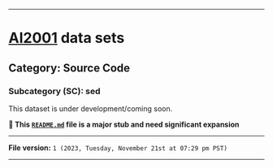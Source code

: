 
***

# [AI2001](https://github.com/seanpm2001/AI2001/) data sets

## Category: Source Code

### Subcategory (SC): sed

This dataset is under development/coming soon.

**🌱️ This [`README.md`](/README.md) file is a major stub and need significant expansion**

***

**File version:** `1 (2023, Tuesday, November 21st at 07:29 pm PST)`

***
